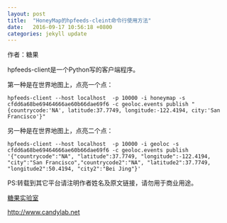 ```yaml
---
layout: post
title:  "HoneyMap的hpfeeds-cleint命令行使用方法"
date:   2016-09-17 10:56:18 +0800
categories: jekyll update
---
```


作者：糖果

hpfeeds-client是一个Python写的客户端程序。

第一种是在世界地图上，点亮一个点：


```
hpfeeds-client --host localhost  -p 10000 -i honeymap -s cfdd6a68be69464666ae60b66dae69f6 -c geoloc.events publish "{countrycode:'NA', latitude:37.7749, longitude:-122.4194, city:'San Francisco'}"
```

另一种是在世界地图上，点亮二个点：


```
hpfeeds-client --host localhost  -p 10000 -i geoloc -s cfdd6a68be69464666ae60b66dae69f6 -c geoloc.events publish 
'{"countrycode":"NA", "latitude":37.7749, "longitude":-122.4194, "city":"San Francisco","countrycode2":"NA", "latitude2":37.7749, "longitude2":50.4194, "city2":"Bei Jing"}'
```


PS:转载到其它平台请注明作者姓名及原文链接，请勿用于商业用途。

[糖果实验室](http://www.candylab.net)

http://www.candylab.net
